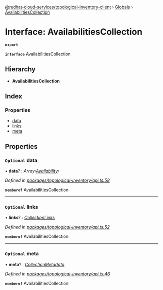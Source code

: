 [@redhat-cloud-services/topological-inventory-client](../README.md) › [Globals](../globals.md) › [AvailabilitiesCollection](availabilitiescollection.md)

# Interface: AvailabilitiesCollection

**`export`** 

**`interface`** AvailabilitiesCollection

## Hierarchy

* **AvailabilitiesCollection**

## Index

### Properties

* [data](availabilitiescollection.md#optional-data)
* [links](availabilitiescollection.md#optional-links)
* [meta](availabilitiescollection.md#optional-meta)

## Properties

### `Optional` data

• **data**? : *Array‹[Availability](availability.md)›*

*Defined in [packages/topological-inventory/api.ts:58](https://github.com/Hyperkid123/javascript-clients/blob/master/packages/topological-inventory/api.ts#L58)*

**`memberof`** AvailabilitiesCollection

___

### `Optional` links

• **links**? : *[CollectionLinks](collectionlinks.md)*

*Defined in [packages/topological-inventory/api.ts:52](https://github.com/Hyperkid123/javascript-clients/blob/master/packages/topological-inventory/api.ts#L52)*

**`memberof`** AvailabilitiesCollection

___

### `Optional` meta

• **meta**? : *[CollectionMetadata](collectionmetadata.md)*

*Defined in [packages/topological-inventory/api.ts:46](https://github.com/Hyperkid123/javascript-clients/blob/master/packages/topological-inventory/api.ts#L46)*

**`memberof`** AvailabilitiesCollection
